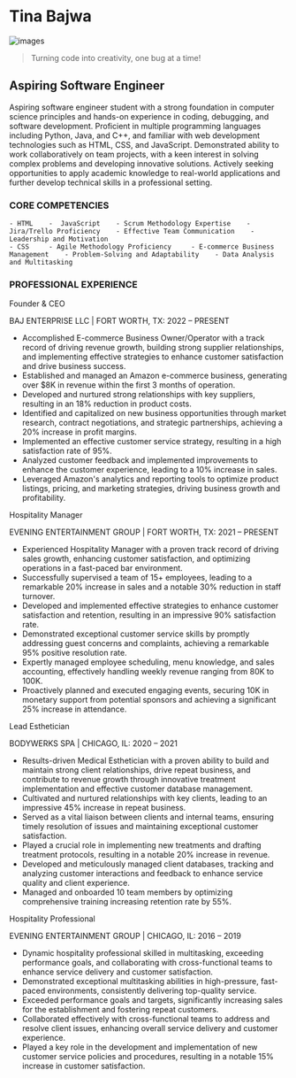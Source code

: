 # Tina Bajwa
![images](https://github.com/Tea-naa/Tea-naa/assets/172461735/f536eb89-ab18-4929-91f0-1f4829fa48ce)

>Turning code into creativity, one bug at a time!

## Aspiring Software Engineer
Aspiring software engineer student with a strong foundation in computer science principles and hands-on experience in coding, debugging, and software development. Proficient in multiple programming languages including Python, Java, and C++, and familiar with web development technologies such as HTML, CSS, and JavaScript. Demonstrated ability to work collaboratively on team projects, with a keen interest in solving complex problems and developing innovative solutions. Actively seeking opportunities to apply academic knowledge to real-world applications and further develop technical skills in a professional setting.

### CORE COMPETENCIES

    - HTML    -  JavaScript    - Scrum Methodology Expertise    - Jira/Trello Proficiency    - Effective Team Communication    - Leadership and Motivation
    - CSS     - Agile Methodology Proficiency     - E-commerce Business Management    - Problem-Solving and Adaptability    - Data Analysis and Multitasking

### PROFESSIONAL EXPERIENCE
Founder & CEO


BAJ ENTERPRISE LLC | FORT WORTH, TX: 2022 – PRESENT 
- Accomplished E-commerce Business Owner/Operator with a track record of driving revenue growth, building strong supplier
relationships, and implementing effective strategies to enhance customer satisfaction and drive business success.
- Established and managed an Amazon e-commerce business, generating over $8K in revenue within the first 3 months of operation.
- Developed and nurtured strong relationships with key suppliers, resulting in an 18% reduction in product costs.
- Identified and capitalized on new business opportunities through market research, contract negotiations, and strategic partnerships,
achieving a 20% increase in profit margins.
- Implemented an effective customer service strategy, resulting in a high satisfaction rate of 95%.
- Analyzed customer feedback and implemented improvements to enhance the customer experience, leading to a 10% increase in sales.
- Leveraged Amazon's analytics and reporting tools to optimize product listings, pricing, and marketing strategies, driving business growth
and profitability.


Hospitality Manager 

EVENING ENTERTAINMENT GROUP | FORT WORTH, TX: 2021 – PRESENT 
- Experienced Hospitality Manager with a proven track record of driving sales growth, enhancing customer satisfaction, and optimizing operations in a fast-paced bar environment.
- Successfully supervised a team of 15+ employees, leading to a remarkable 20% increase in sales and a notable 30% reduction in staff turnover.
- Developed and implemented effective strategies to enhance customer satisfaction and retention, resulting in an impressive 90% satisfaction rate.
- Demonstrated exceptional customer service skills by promptly addressing guest concerns and complaints, achieving a remarkable 95% positive resolution rate.
- Expertly managed employee scheduling, menu knowledge, and sales accounting, effectively handling weekly revenue ranging from 80K to 100K.
- Proactively planned and executed engaging events, securing 10K in monetary support from potential sponsors and achieving a significant 25% increase in attendance.

Lead Esthetician

BODYWERKS SPA | CHICAGO, IL: 2020 – 2021
- Results-driven Medical Esthetician with a proven ability to build and maintain strong client relationships, drive repeat business, and contribute to revenue growth through innovative treatment implementation and effective customer database management.
- Cultivated and nurtured relationships with key clients, leading to an impressive 45% increase in repeat business.
- Served as a vital liaison between clients and internal teams, ensuring timely resolution of issues and maintaining exceptional customer
satisfaction.
- Played a crucial role in implementing new treatments and drafting treatment protocols, resulting in a notable 20% increase in revenue.
- Developed and meticulously managed client databases, tracking and analyzing customer interactions and feedback to enhance service
quality and client experience.
- Managed and onboarded 10 team members by optimizing comprehensive training increasing retention rate by 55%.

Hospitality Professional 

EVENING ENTERTAINMENT GROUP | CHICAGO, IL: 2016 – 2019 
- Dynamic hospitality professional skilled in multitasking, exceeding performance goals, and collaborating with cross-functional teams to enhance service delivery and customer satisfaction.
- Demonstrated exceptional multitasking abilities in high-pressure, fast-paced environments, consistently delivering top-quality service.
- Exceeded performance goals and targets, significantly increasing sales for the establishment and fostering repeat customers.
- Collaborated effectively with cross-functional teams to address and resolve client issues, enhancing overall service delivery and customer
experience.
- Played a key role in the development and implementation of new customer service policies and procedures, resulting in a notable 15%
increase in customer satisfaction.


<!--
**Tea-naa/Tea-naa** is a ✨ _special_ ✨ repository because its `README.md` (this file) appears on your GitHub profile.

Here are some ideas to get you started:

- 🔭 I’m currently working on ...
- 🌱 I’m currently learning ...
- 👯 I’m looking to collaborate on ...
- 🤔 I’m looking for help with ...
- 💬 Ask me about ...
- 📫 How to reach me: ...
- 😄 Pronouns: ...
- ⚡ Fun fact: ...
-->
